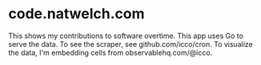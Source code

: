# code.natwelch.com

This shows my contributions to software overtime. This app uses Go to serve the data. To see the scraper, see github.com/icco/cron. To visualize the data, I'm embedding cells from observablehq.com/@icco.
